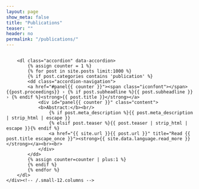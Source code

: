 ```yaml
---
layout: page
show_meta: false
title: "Publications"
teaser: ""
header: no
permalink: "/publications/"
---
```


<div id="blog-index" class="row">
	<div class="small-12 columns t30">
<!--		<h1>{{ page.title }}</h1>
		{% if page.teaser %}<p class="teaser">{{ page.teaser }}</p>{% endif %} -->

		<dl class="accordion" data-accordion>
			{% assign counter = 1 %}
			{% for post in site.posts limit:1000 %}
			{% if post.categories contains 'publication' %}
			<dd class="accordion-navigation">
			<a href="#panel{{ counter }}"><span class="iconfont"></span>{{post.proceedings}} › {% if post.subheadline %}{{ post.subheadline }} › {% endif %}<strong>{{ post.title }}</strong></a>
				<div id="panel{{ counter }}" class="content">
				<b>Abstract:</b><br/>
					{% if post.meta_description %}{{ post.meta_description | strip_html | escape }}					
					{% elsif post.teaser %}{{ post.teaser | strip_html | escape }}{% endif %}
					<a href="{{ site.url }}{{ post.url }}" title="Read {{ post.title escape_once }}"><strong>{{ site.data.language.read_more }}</strong></a><br><br>
				</div>
			</dd>
			{% assign counter=counter | plus:1 %}
			{% endif %}
			{% endfor %}
		</dl>
	</div><!-- /.small-12.columns -->
</div><!-- /.row -->
